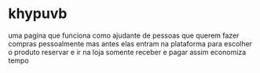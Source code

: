 # khypuvb
uma pagina que funciona como ajudante de pessoas que querem fazer compras pessoalmente mas antes elas entram na plataforma para escolher o produto reservar e ir na loja somente receber e pagar assim economiza tempo
